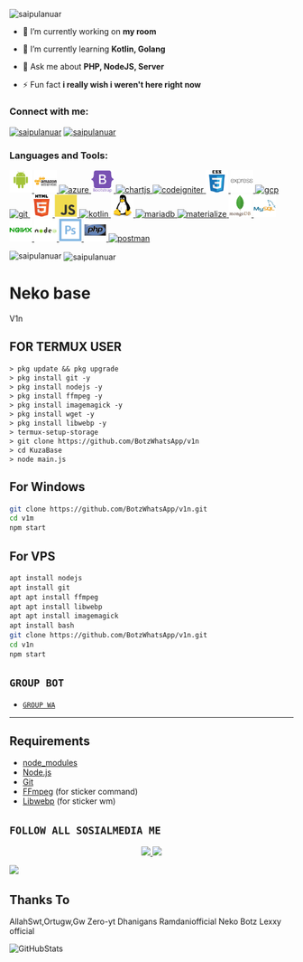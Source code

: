 <p align="left"> <img src="https://komarev.com/ghpvc/?username=saipulanuar&label=Profile%20views&color=0e75b6&style=flat" alt="saipulanuar" /> </p>

- 🔭 I’m currently working on **my room**

- 🌱 I’m currently learning **Kotlin, Golang**

- 💬 Ask me about **PHP, NodeJS, Server**

- ⚡ Fun fact **i really wish i weren't here right now**

<h3 align="left">Connect with me:</h3>
<p align="left">
<a href="https://codepen.io/saipulanuar" target="blank"><img align="center" src="https://cdn.jsdelivr.net/npm/simple-icons@3.0.1/icons/codepen.svg" alt="saipulanuar" height="30" width="40" /></a>
<a href="https://dev.to/saipulanuar" target="blank"><img align="center" src="https://cdn.jsdelivr.net/npm/simple-icons@3.0.1/icons/dev-dot-to.svg" alt="saipulanuar" height="30" width="40" /></a>
</p>

<h3 align="left">Languages and Tools:</h3>
<p align="left"> <a href="https://developer.android.com" target="_blank"> <img src="https://raw.githubusercontent.com/devicons/devicon/master/icons/android/android-original-wordmark.svg" alt="android" width="40" height="40"/> </a> <a href="https://aws.amazon.com" target="_blank"> <img src="https://raw.githubusercontent.com/devicons/devicon/master/icons/amazonwebservices/amazonwebservices-original-wordmark.svg" alt="aws" width="40" height="40"/> </a> <a href="https://azure.microsoft.com/en-in/" target="_blank"> <img src="https://www.vectorlogo.zone/logos/microsoft_azure/microsoft_azure-icon.svg" alt="azure" width="40" height="40"/> </a> <a href="https://getbootstrap.com" target="_blank"> <img src="https://raw.githubusercontent.com/devicons/devicon/master/icons/bootstrap/bootstrap-plain-wordmark.svg" alt="bootstrap" width="40" height="40"/> </a> <a href="https://www.chartjs.org" target="_blank"> <img src="https://www.chartjs.org/media/logo-title.svg" alt="chartjs" width="40" height="40"/> </a> <a href="https://codeigniter.com" target="_blank"> <img src="https://cdn.worldvectorlogo.com/logos/codeigniter.svg" alt="codeigniter" width="40" height="40"/> </a> <a href="https://www.w3schools.com/css/" target="_blank"> <img src="https://raw.githubusercontent.com/devicons/devicon/master/icons/css3/css3-original-wordmark.svg" alt="css3" width="40" height="40"/> </a> <a href="https://expressjs.com" target="_blank"> <img src="https://raw.githubusercontent.com/devicons/devicon/master/icons/express/express-original-wordmark.svg" alt="express" width="40" height="40"/> </a> <a href="https://cloud.google.com" target="_blank"> <img src="https://www.vectorlogo.zone/logos/google_cloud/google_cloud-icon.svg" alt="gcp" width="40" height="40"/> </a> <a href="https://git-scm.com/" target="_blank"> <img src="https://www.vectorlogo.zone/logos/git-scm/git-scm-icon.svg" alt="git" width="40" height="40"/> </a> <a href="https://www.w3.org/html/" target="_blank"> <img src="https://raw.githubusercontent.com/devicons/devicon/master/icons/html5/html5-original-wordmark.svg" alt="html5" width="40" height="40"/> </a> <a href="https://developer.mozilla.org/en-US/docs/Web/JavaScript" target="_blank"> <img src="https://raw.githubusercontent.com/devicons/devicon/master/icons/javascript/javascript-original.svg" alt="javascript" width="40" height="40"/> </a> <a href="https://kotlinlang.org" target="_blank"> <img src="https://www.vectorlogo.zone/logos/kotlinlang/kotlinlang-icon.svg" alt="kotlin" width="40" height="40"/> </a> <a href="https://www.linux.org/" target="_blank"> <img src="https://raw.githubusercontent.com/devicons/devicon/master/icons/linux/linux-original.svg" alt="linux" width="40" height="40"/> </a> <a href="https://mariadb.org/" target="_blank"> <img src="https://www.vectorlogo.zone/logos/mariadb/mariadb-icon.svg" alt="mariadb" width="40" height="40"/> </a> <a href="https://materializecss.com/" target="_blank"> <img src="https://raw.githubusercontent.com/prplx/svg-logos/5585531d45d294869c4eaab4d7cf2e9c167710a9/svg/materialize.svg" alt="materialize" width="40" height="40"/> </a> <a href="https://www.mongodb.com/" target="_blank"> <img src="https://raw.githubusercontent.com/devicons/devicon/master/icons/mongodb/mongodb-original-wordmark.svg" alt="mongodb" width="40" height="40"/> </a> <a href="https://www.mysql.com/" target="_blank"> <img src="https://raw.githubusercontent.com/devicons/devicon/master/icons/mysql/mysql-original-wordmark.svg" alt="mysql" width="40" height="40"/> </a> <a href="https://www.nginx.com" target="_blank"> <img src="https://raw.githubusercontent.com/devicons/devicon/master/icons/nginx/nginx-original.svg" alt="nginx" width="40" height="40"/> </a> <a href="https://nodejs.org" target="_blank"> <img src="https://raw.githubusercontent.com/devicons/devicon/master/icons/nodejs/nodejs-original-wordmark.svg" alt="nodejs" width="40" height="40"/> </a> <a href="https://www.photoshop.com/en" target="_blank"> <img src="https://raw.githubusercontent.com/devicons/devicon/master/icons/photoshop/photoshop-line.svg" alt="photoshop" width="40" height="40"/> </a> <a href="https://www.php.net" target="_blank"> <img src="https://raw.githubusercontent.com/devicons/devicon/master/icons/php/php-original.svg" alt="php" width="40" height="40"/> </a> <a href="https://postman.com" target="_blank"> <img src="https://www.vectorlogo.zone/logos/getpostman/getpostman-icon.svg" alt="postman" width="40" height="40"/> </a> </p>

<p><img align="left" src="https://github-readme-stats.vercel.app/api/top-langs?username=saipulanuar&show_icons=true&locale=en&layout=compact" alt="saipulanuar" /></p>

<p>&nbsp;<img align="center" src="https://github-readme-stats.vercel.app/api?username=saipulanuar&show_icons=true&locale=en" alt="saipulanuar" /></p>


# Neko base

V1n

## FOR TERMUX USER

```
> pkg update && pkg upgrade
> pkg install git -y
> pkg install nodejs -y
> pkg install ffmpeg -y
> pkg install imagemagick -y
> pkg install wget -y
> pkg install libwebp -y
> termux-setup-storage
> git clone https://github.com/BotzWhatsApp/v1n
> cd KuzaBase
> node main.js
```
## For Windows
```bash
git clone https://github.com/BotzWhatsApp/v1n.git
cd v1m
npm start
```
## For VPS
```bash
apt install nodejs 
apt install git 
apt apt install ffmpeg 
apt apt install libwebp 
apt apt install imagemagick
apt install bash
git clone https://github.com/BotzWhatsApp/v1n.git
cd v1n
npm start
```

## ```GROUP BOT```

- [`GROUP WA`](https://chat.whatsapp.com/G1dSWdhRhpaIUcook1Q6Ei)


---------

## Requirements

* [node_modules](https://github.com/BotzWhatsApp/node_modules/)
* [Node.js](https://nodejs.org/en/)
* [Git](https://git-scm.com/downloads)
* [FFmpeg](https://www.gyan.dev/ffmpeg/builds/) (for sticker command)
* [Libwebp](https://developers.google.com/speed/webp/download) (for sticker wm)


## ```FOLLOW ALL SOSIALMEDIA ME```
<p align="center"> 
<a href="https://wa.me/62895335751267"><img src="https://img.shields.io/badge/WhatsApp-25D366?style=for-the-badge&logo=whatsapp&logoColor=white" />
<a href="https://youtube.com/channel/UC88duvCVK3M_gAwGlQDDdYQ"><img src="https://img.shields.io/badge/YouTube NEKO BOTZ-ff0000?style=for-the-badge&logo=youtube&logoColor=ff000000&link=https://youtube.com/channel/UCJPqI5eVhKPXPL2V8y6pIDA" /><br>
</p>
<a href="https://vt.tiktok.com/ZSdDcFoMW/"><img src="https://img.shields.io/badge/Tiktok Zero YT7-black?style=for-the-badge&logo=tiktok&logoColor=ff000000&link=https://vt.tiktok.com/ZSdDcFoMW/" /></a>
</p>


## Thanks To
AllahSwt,Ortugw,Gw
Zero-yt
Dhanigans
Ramdaniofficial
Neko Botz
Lexxy official

![GitHubStats](https://github.com/BotzwhatsApp/BotzwhatsApp/edit/main/README.md&heme=radical)
